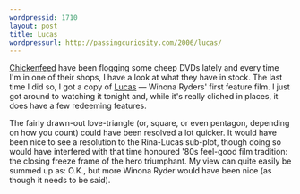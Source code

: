 ```yaml
---
wordpressid: 1710
layout: post
title: Lucas
wordpressurl: http://passingcuriosity.com/2006/lucas/
---
```

<a href="http://chickenfeed.com.au/">Chickenfeed</a> have been flogging some cheep DVDs lately and every time I'm in one of their shops, I have a look at what they have in stock. The last time I did so, I got a copy of <a href="http://imdb.com/title/tt0091445/">Lucas</a> &mdash; Winona Ryders' first feature film. I just got around to watching it tonight and, while it's <emph>really</emph> cliched in places, it does have a few redeeming features.

The fairly drawn-out love-triangle (or, square, or even pentagon, depending on how you count) could have been resolved a lot quicker. It would have been nice to see a resolution to the Rina-Lucas sub-plot, though doing so would have interfered with that time honoured '80s feel-good film tradition: the closing freeze frame of the hero triumphant. My view can quite easily be summed up as: O.K., but more Winona Ryder would have been nice (as though it needs to be said).
